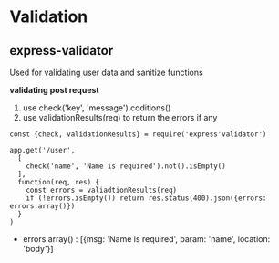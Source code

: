 # Validation

## express-validator

Used for validating user data and sanitize functions

**validating post request**

1. use check('key', 'message').coditions()
2. use validationResults(req) to return the errors if any

```
const {check, validationResults} = require('express'validator')

app.get('/user',
  [
    check('name', 'Name is required').not().isEmpty()
  ],
  function(req, res) {
    const errors = valiadtionResults(req)
    if (!errors.isEmpty()) return res.status(400).json({errors: errors.array()})
  }
)
```

- errors.array() : [{msg: 'Name is required', param: 'name', location: 'body'}]
